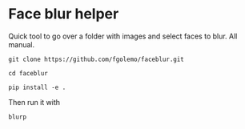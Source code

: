 # Face blur helper

Quick tool to go over a folder with images and select faces to blur. All manual.

    git clone https://github.com/fgolemo/faceblur.git
    
    cd faceblur
    
    pip install -e .

Then run it with

    blurp